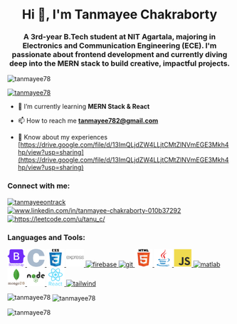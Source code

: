 <h1 align="center">Hi 👋, I'm Tanmayee Chakraborty</h1>
<h3 align="center">A 3rd-year B.Tech student at NIT Agartala, majoring in Electronics and Communication Engineering (ECE). I'm passionate about frontend development and currently diving deep into the MERN stack to build creative, impactful projects.</h3>

<p align="left"> <img src="https://komarev.com/ghpvc/?username=tanmayee78&label=Profile%20views&color=0e75b6&style=flat" alt="tanmayee78" /> </p>

<p align="left"> <a href="https://github.com/ryo-ma/github-profile-trophy"><img src="https://github-profile-trophy.vercel.app/?username=tanmayee78" alt="tanmayee78" /></a> </p>

- 🌱 I’m currently learning **MERN Stack & React**

- 📫 How to reach me **tanmayee782@gmail.com**

- 📄 Know about my experiences [https://drive.google.com/file/d/13ImQLjdZW4LLjtCMtZlNVmEGE3Mkh4hp/view?usp=sharing](https://drive.google.com/file/d/13ImQLjdZW4LLjtCMtZlNVmEGE3Mkh4hp/view?usp=sharing)

<h3 align="left">Connect with me:</h3>
<p align="left">
<a href="https://twitter.com/tanmayeeontrack" target="blank"><img align="center" src="https://raw.githubusercontent.com/rahuldkjain/github-profile-readme-generator/master/src/images/icons/Social/twitter.svg" alt="tanmayeeontrack" height="30" width="40" /></a>
<a href="https://linkedin.com/in/www.linkedin.com/in/tanmayee-chakraborty-010b37292" target="blank"><img align="center" src="https://raw.githubusercontent.com/rahuldkjain/github-profile-readme-generator/master/src/images/icons/Social/linked-in-alt.svg" alt="www.linkedin.com/in/tanmayee-chakraborty-010b37292" height="30" width="40" /></a>
<a href="https://www.leetcode.com/https://leetcode.com/u/tanu_c/" target="blank"><img align="center" src="https://raw.githubusercontent.com/rahuldkjain/github-profile-readme-generator/master/src/images/icons/Social/leet-code.svg" alt="https://leetcode.com/u/tanu_c/" height="30" width="40" /></a>
</p>

<h3 align="left">Languages and Tools:</h3>
<p align="left"> <a href="https://getbootstrap.com" target="_blank" rel="noreferrer"> <img src="https://raw.githubusercontent.com/devicons/devicon/master/icons/bootstrap/bootstrap-plain-wordmark.svg" alt="bootstrap" width="40" height="40"/> </a> <a href="https://www.cprogramming.com/" target="_blank" rel="noreferrer"> <img src="https://raw.githubusercontent.com/devicons/devicon/master/icons/c/c-original.svg" alt="c" width="40" height="40"/> </a> <a href="https://www.w3schools.com/css/" target="_blank" rel="noreferrer"> <img src="https://raw.githubusercontent.com/devicons/devicon/master/icons/css3/css3-original-wordmark.svg" alt="css3" width="40" height="40"/> </a> <a href="https://expressjs.com" target="_blank" rel="noreferrer"> <img src="https://raw.githubusercontent.com/devicons/devicon/master/icons/express/express-original-wordmark.svg" alt="express" width="40" height="40"/> </a> <a href="https://firebase.google.com/" target="_blank" rel="noreferrer"> <img src="https://www.vectorlogo.zone/logos/firebase/firebase-icon.svg" alt="firebase" width="40" height="40"/> </a> <a href="https://git-scm.com/" target="_blank" rel="noreferrer"> <img src="https://www.vectorlogo.zone/logos/git-scm/git-scm-icon.svg" alt="git" width="40" height="40"/> </a> <a href="https://www.w3.org/html/" target="_blank" rel="noreferrer"> <img src="https://raw.githubusercontent.com/devicons/devicon/master/icons/html5/html5-original-wordmark.svg" alt="html5" width="40" height="40"/> </a> <a href="https://www.java.com" target="_blank" rel="noreferrer"> <img src="https://raw.githubusercontent.com/devicons/devicon/master/icons/java/java-original.svg" alt="java" width="40" height="40"/> </a> <a href="https://developer.mozilla.org/en-US/docs/Web/JavaScript" target="_blank" rel="noreferrer"> <img src="https://raw.githubusercontent.com/devicons/devicon/master/icons/javascript/javascript-original.svg" alt="javascript" width="40" height="40"/> </a> <a href="https://www.mathworks.com/" target="_blank" rel="noreferrer"> <img src="https://upload.wikimedia.org/wikipedia/commons/2/21/Matlab_Logo.png" alt="matlab" width="40" height="40"/> </a> <a href="https://www.mongodb.com/" target="_blank" rel="noreferrer"> <img src="https://raw.githubusercontent.com/devicons/devicon/master/icons/mongodb/mongodb-original-wordmark.svg" alt="mongodb" width="40" height="40"/> </a> <a href="https://nodejs.org" target="_blank" rel="noreferrer"> <img src="https://raw.githubusercontent.com/devicons/devicon/master/icons/nodejs/nodejs-original-wordmark.svg" alt="nodejs" width="40" height="40"/> </a> <a href="https://reactjs.org/" target="_blank" rel="noreferrer"> <img src="https://raw.githubusercontent.com/devicons/devicon/master/icons/react/react-original-wordmark.svg" alt="react" width="40" height="40"/> </a> <a href="https://tailwindcss.com/" target="_blank" rel="noreferrer"> <img src="https://www.vectorlogo.zone/logos/tailwindcss/tailwindcss-icon.svg" alt="tailwind" width="40" height="40"/> </a> </p>

<p><img align="left" src="https://github-readme-stats.vercel.app/api/top-langs?username=tanmayee78&show_icons=true&locale=en&layout=compact" alt="tanmayee78" /></p>

<p>&nbsp;<img align="center" src="https://github-readme-stats.vercel.app/api?username=tanmayee78&show_icons=true&locale=en" alt="tanmayee78" /></p>

<p><img align="center" src="https://github-readme-streak-stats.herokuapp.com/?user=tanmayee78&" alt="tanmayee78" /></p>
